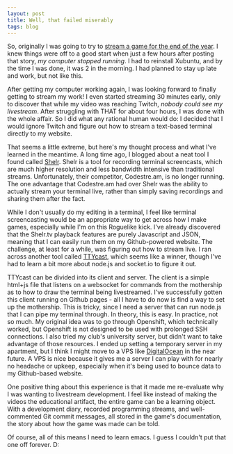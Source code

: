 ```yaml
---
layout: post
title: Well, that failed miserably
tags: blog
---
```

So, originally I was going to try to [stream a game for the end of the year](http://isharacomix.org/2013/12/26/lets-make-the-end-of-2013). I knew things were off to a good start when just a few hours after posting that story, *my computer stopped running*. I had to reinstall Xubuntu, and by the time I was done, it was 2 in the morning. I had planned to stay up late and work, but not like this.

After getting my computer working again, I was looking forward to finally getting to stream my work! I even started streaming 30 minutes early, only to discover that while my video was reaching Twitch, *nobody could see my livestream*. After struggling with THAT for about four hours, I was done with the whole affair. So I did what any rational human would do: I decided that I would ignore Twitch and figure out how to stream a text-based terminal directly to my website.

That seems a little extreme, but here's my thought process and what I've learned in the meantime. A long time ago, I blogged about a neat tool I found called [Shelr](http://isharacomix.org/2012/06/09/shelr-tv). Shelr is a tool for recording terminal screencasts, which are much higher resolution and less bandwidth intensive than traditional streams. Unfortunately, their competitor, Codestre.am, is no longer running. The one advantage that Codestre.am had over Shelr was the ability to actually stream your terminal live, rather than simply saving recordings and sharing them after the fact.

While I don't usually do my editing in a terminal, I feel like terminal screencasting would be an appropriate way to get across how I make games, especially while I'm on this Roguelike kick. I've already discovered that the Shelr.tv playback features are purely Javascript and JSON, meaning that I can easily run them on my Github-powered website. The challenge, at least for a while, was figuring out how to stream live. I ran across another tool called [TTYcast](https://github.com/dtinth/ttycast), which seems like a winner, though I've had to learn a bit more about node.js and socket.io to figure it out.

TTYcast can be divided into its client and server. The client is a simple html+js file that listens on a websocket for commands from the mothership as to how to draw the terminal being livestreamed. I've successfully gotten this client running on Github pages - all I have to do now is find a way to set up the mothership. This is tricky, since I need a server that can run node.js that I can pipe my terminal through. In theory, this is easy. In practice, not so much. My original idea was to go through Openshift, which technically worked, but Openshift is not designed to be used with prolonged SSH connections. I also tried my club's university server, but didn't want to take advantage of those resources. I ended up setting a temporary server in my apartment, but I think I might move to a VPS like [DigitalOcean](https://www.digitalocean.com) in the near future. A VPS is nice because it gives me a server I can play with for nearly no headache or upkeep, especially when it's being used to bounce data to my Github-based website.

One positive thing about this experience is that it made me re-evaluate why I was wanting to livestream development. I feel like instead of making the videos the educational artifact, the entire game can be a learning object. With a development diary, recorded programming streams, and well-commented Git commit messages, all stored in the game's documentation, the story about how the game was made can be told.

Of course, all of this means I need to learn emacs. I guess I couldn't put that one off forever. D:

